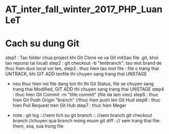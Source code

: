 # AT_inter_fall_winter_2017_PHP_LuanLeT
# Cach su dung Git
step1 : Tao folder chua project khi Git Clone ve va Git init(tao file .git, khoi tao reponsi tai local)
step2 : git checkout -b "tenbranch": tao mot brand de thuc hien duoi local voi ten,
step3 : thuc hien tao mot file : file o trang thai UNTRACK, khi GIT ADD tenfile thi chuyen sang trang thai UNSTAGE
- neu thuc hien voi file dang ton thi thi Git Status, file se chuyen sang trang thai Modified, GIT ADD thi chuyen sang trang thai UNSTAGE
step4 : thuc hien Git Commit -m "title commit" (file da lam viec)
step5 : thuc hien Git Push Origin "branch" //thuc hien push len Git Hud
step6 : thuc hien Pull Request tren Git Hub
step7 : thuc hien Meger


* note : git log :://xem lich su
	git branch :: //xem branch
	git checkout branch //chuyen qua branch mong muon
	git diff ::// xem trang thai file: them, xoa, sua trong file
